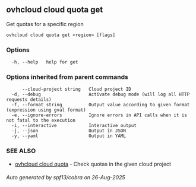 ## ovhcloud cloud quota get

Get quotas for a specific region

```
ovhcloud cloud quota get <region> [flags]
```

### Options

```
  -h, --help   help for get
```

### Options inherited from parent commands

```
      --cloud-project string   Cloud project ID
  -d, --debug                  Activate debug mode (will log all HTTP requests details)
  -f, --format string          Output value according to given format (expression using gval format)
  -e, --ignore-errors          Ignore errors in API calls when it is not fatal to the execution
  -i, --interactive            Interactive output
  -j, --json                   Output in JSON
  -y, --yaml                   Output in YAML
```

### SEE ALSO

* [ovhcloud cloud quota](ovhcloud_cloud_quota.md)	 - Check quotas in the given cloud project

###### Auto generated by spf13/cobra on 26-Aug-2025

